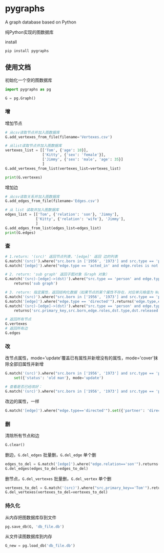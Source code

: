 # pygraphs
A graph database based on Python

纯Python实现的图数据库



install
```sh
pip install pygraphs
```

## 使用文档

初始化一个空的图数据库
```python
import pygraphs as pg

G = pg.Graph()
```

### 增

增加节点
```python
# 从csv读取节点并加入图数据库
G.add_vertexes_from_file(filename='Vertexes.csv')

# 从list读取节点并加入图数据库
vertexes_list = [['Tom', {'age': 10}],
                 ['Kitty', {'sex': 'female'}],
                 ['Jimmy', {'sex': 'male', 'age': 35}]
                 ]
G.add_vertexes_from_list(vertexes_list=vertexes_list)

print(G.vertexes)
```

增加边
```python
# 从csv读取关系并加入图数据库
G.add_edges_from_file(filename='Edges.csv')

# 从 list 读取并加入图数据库
edges_list = [['Tom', {'relation': 'son'}, 'Jimmy'],
              ['Kitty', {'relation': 'wife'}, 'Jimmy'],
              ]
G.add_edges_from_list(edges_list=edges_list)
print(G.edges)
```

### 查
```python
# 1.return: '(src)' 返回节点列表，'[edge]' 返回 边的列表
G.match('(src)').where("src.born in ['1956', '1973'] and src.type == 'person'").returns('(src)')
G.match('[edge]').where("edge.type == 'acted_in' and edge.roles is not Null").returns('[edge]')

# 2. return: 'sub graph' 返回子图对象（Graph 对象）
G.match('(src)-[edge]->(dst)').where("src.type == 'person' and edge.type == 'acted_in' and dst.released > '2000'"). \
    returns('sub graph')

# 3. return: 指定属性，返回结构化数据（如果节点的某个属性不存在，对应单元格值为 Null）
G.match('(src)').where("src.born in ['1956', '1973'] and src.type == 'person'").returns('src.primary_key,src.born')
G.match('[edge]').where("edge.type == 'directed'").returns('edge.type,edge.roles')
G.match('(src)-[edge]->(dst)').where("src.type == 'person' and edge.type == 'acted_in' and dst.released > '2000'"). \
    returns('src.primary_key,src.born,edge.roles,dst.type,dst.released')

# 返回所有节点
G.vertexes
# 返回所有边
G.edges
```

### 改
改节点属性，mode='update'覆盖已有属性并新增没有的属性，mode='cover'抹除全部旧属性并新增
```python
G.match('(src)').where("src.born in ['1956', '1973'] and src.type == 'person'"). \
    set({'status': 'old man'}, mode='update')

# 查看是否已经改好：
G.match('(src)').where("src.born in ['1956', '1973'] and src.type == 'person'").returns('src.born,src.type,src.status')
```

改边的属性，一样

```python
G.match('[edge]').where("edge.type=='directed'").set({'partner': 'director'})
```

### 删
清除所有节点和边
```python
G.clear()
```
删边，`G.del_edges` 批量删，`G.del_edge` 单个删
```python
edges_to_del = G.match('[edge]').where("edge.relation=='son'").returns('[edge]')
G.del_edges(edges_to_del=edges_to_del)
```
删节点，`G.del_vertexes` 批量删，`G.del_vertex` 单个删
```python
vertexes_to_del = G.match('(src)').where("src.primary_key=='Tom'").returns('(src)')
G.del_vertexes(vertexes_to_del=vertexes_to_del)
```

### 持久化
从内存把图数据库存到文件
```python
pg.save_db(G, 'db_file.db')
```

从文件读图数据库到内存

```python
G_new = pg.load_db('db_file.db')
```

